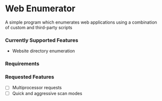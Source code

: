 # Web Enumerator
A simple program which enumerates web applications using a combination of custom and third-party scripts

### Currently Supported Features
* Website directory enumeration

### Requirements

### Requested Features
- [ ] Multiprocessor requests
- [ ] Quick and aggressive scan modes